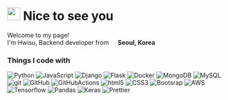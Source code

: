 <h1><img src="https://emojis.slackmojis.com/emojis/images/1531849430/4246/blob-sunglasses.gif?1531849430" width="30"/> Nice to see you</h1>


<p>Welcome to my page! </br> I'm Hwisu, Backend developer from <img src="https://cdn-icons-png.flaticon.com/512/330/330591.png" width="13"/>
<b>Seoul, Korea</b> </p>

<h3>Things I code with</h3>
<p>
<img alt="Python" src="https://img.shields.io/badge/-Python-F7B93E?style=flat-square&logo=python&logoColor=white" />
<img alt="JavaScript" src="https://img.shields.io/badge/-JavaScript-430098??style=flat-square&logo=javascript&logoColor=white" />
<img alt="Django" src="https://img.shields.io/badge/-Django-CC6699?style=flat-square&logo=django&logoColor=white" />
<img alt="Flask" src="https://img.shields.io/badge/-Flask-43853d?style=flat-square&logo=flask&logoColor=white" />
<img alt="Docker" src="https://img.shields.io/badge/-Docker-46a2f1?style=flat-square&logo=docker&logoColor=white" />
<img alt="MongoDB" src="https://img.shields.io/badge/-MongoDB-13aa52?style=flat-square&logo=mongodb&logoColor=white" />
<img alt="MySQL" src="https://img.shields.io/badge/-MySQL-B7178C?style=flat-square&logo=mysql&logoColor=white" />
<img alt="git" src="https://img.shields.io/badge/-Git-F05032?style=flat-square&logo=git&logoColor=white" />
<img alt="GitHub" src="https://img.shields.io/badge/-GitHub-2088FF?style=flat-square&logo=Github&logoColor=white" />
<img alt="GitHubActions" src="https://img.shields.io/badge/-GitHub Actions-2088FF?style=flat-square&logo=Githubactions&logoColor=white" />
<img alt="html5" src="https://img.shields.io/badge/-HTML5-E34F26?style=flat-square&logo=html5&logoColor=white" />
<img alt="CSS3" src="https://img.shields.io/badge/-CSS3-2018FF?style=flat-square&logo=CSS3&logoColor=white" />
<img alt="Bootsrap" src="https://img.shields.io/badge/-Bootstrap-5749BE?style=flat-square&logo=Bootstrap&logoColor=white" />
<img alt="AWS" src="https://img.shields.io/badge/-Amazon AWS-4529AE?style=flat-square&logo=AmazonAWS&logoColor=white" />
<img alt="Tensorflow" src="https://img.shields.io/badge/-Tensorflow-201gdf?style=flat-square&logo=Tensorflow&logoColor=white" />
<img alt="Pandas" src="https://img.shields.io/badge/-Pandas-4385cd?style=flat-square&logo=Pandas&logoColor=white" />
<img alt="Keras" src="https://img.shields.io/badge/-Keras-CB1619?style=flat-square&logo=keras&logoColor=white" />
<img alt="Prettier" src="https://img.shields.io/badge/-Prettier-CC4499?style=flat-square&logo=prettier&logoColor=white" />











